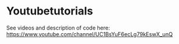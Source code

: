 # Youtubetutorials

See videos and description of code here: https://www.youtube.com/channel/UC1BsYuF6ecLg79kEswX_unQ
